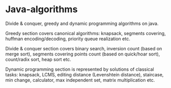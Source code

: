 # Java-algorithms
Divide &amp; conquer, greedy and dynamic programming algorithms on java.

Greedy section covers canonical algorithms: knapsack, segments covering, huffman encoding/decoding, priority queue realization etc.  

Divide &amp; conquer section covers binary search, inversion count (based on merge sort), segments covering points count (based on quick/hoar sort), count/radix sort, heap sort etc.

Dynamic programming section is represented by solutions of classical tasks: knapsack, LCMS, editing distance (Levenshtein distance), staircase, min change, calculator, max independent set, matrix multiplication etc.
